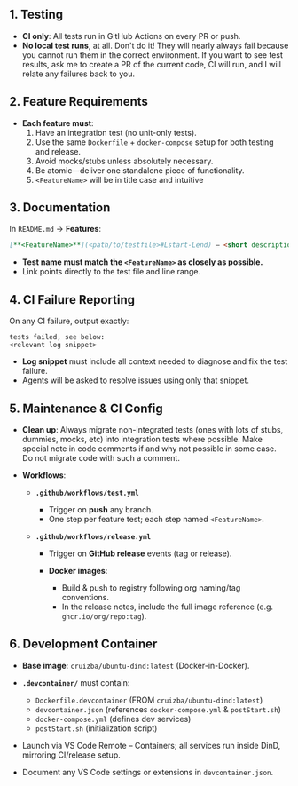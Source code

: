## 1. Testing
- **CI only**: All tests run in GitHub Actions on every PR or push.  
- **No local test runs**, at all. Don't do it! They will nearly always fail because you cannot run them in the correct environment. If you want to see test results, ask me to create a PR of the current code, CI will run, and I will relate any failures back to you.

## 2. Feature Requirements
- **Each feature must**:
  1. Have an integration test (no unit-only tests).  
  2. Use the same `Dockerfile` + `docker-compose` setup for both testing and release.  
  3. Avoid mocks/stubs unless absolutely necessary.  
  4. Be atomic—deliver one standalone piece of functionality.  
  5. `<FeatureName>` will be in title case and intuitive

## 3. Documentation
In `README.md` → **Features**:
```md
[**<FeatureName>**](<path/to/testfile>#Lstart-Lend) — <short description>
````

* **Test name must match the `<FeatureName>` as closely as possible.**
* Link points directly to the test file and line range.

## 4. CI Failure Reporting

On any CI failure, output exactly:

```
tests failed, see below:
<relevant log snippet>
```

* **Log snippet** must include all context needed to diagnose and fix the test failure.
* Agents will be asked to resolve issues using only that snippet.

## 5. Maintenance & CI Config

* **Clean up**: Always migrate non-integrated tests (ones with lots of stubs, dummies, mocks, etc) into integration tests where possible. Make special note in code comments if and why not possible in some case. Do not migrate code with such a comment.
* **Workflows**:

  * **`.github/workflows/test.yml`**

    * Trigger on **push** any branch.
    * One step per feature test; each step named `<FeatureName>`.
  * **`.github/workflows/release.yml`**

    * Trigger on **GitHub release** events (tag or release).
    * **Docker images**:

      * Build & push to registry following org naming/tag conventions.
      * In the release notes, include the full image reference (e.g. `ghcr.io/org/repo:tag`).

## 6. Development Container

* **Base image**: `cruizba/ubuntu-dind:latest` (Docker-in-Docker).
* **`.devcontainer/`** must contain:

  * `Dockerfile.devcontainer` (FROM `cruizba/ubuntu-dind:latest`)
  * `devcontainer.json` (references `docker-compose.yml` & `postStart.sh`)
  * `docker-compose.yml` (defines dev services)
  * `postStart.sh` (initialization script)
* Launch via VS Code Remote – Containers; all services run inside DinD, mirroring CI/release setup.
* Document any VS Code settings or extensions in `devcontainer.json`.

```
